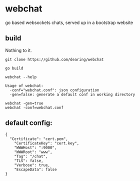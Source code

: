 webchat
=======

go based websockets chats, served up in a bootstrap website

build
----

Nothing to it.

```
git clone https://github.com/dearing/webchat

go build

webchat --help

Usage of webchat:
  -conf="webchat.conf": json configuration
  -gen=false: generate a default conf in working directory

webchat -gen=true
webchat -conf=webchat.conf

```

default config:
----
```
{
  "Certificate": "cert.pem",
	"CertificateKey": "cert.key",
	"WWWHost": ":9000",
	"WWWRoot": "www",
	"Tag": "/chat",
	"TLS": false,
	"Verbose": true,
	"EscapeData": false
}
```
